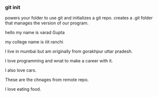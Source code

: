 ### git init
powers your folder to use git and initializes a git repo.
creates a .git folder that manages the version of our program.

hello my name is varad Gupta

my college name is iiit ranchi

I live in mumbai but am originally from gorakhpur uttar pradesh.

I love programming and wnat to make a career with it.

I also love cars.

These are the chnages from remote repo.

I love eating food.
